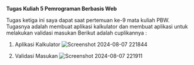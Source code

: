 **Tugas Kuliah 5 Pemrograman Berbasis Web**

Tugas ketiga ini saya dapat saat pertemuan ke-9 mata kuliah PBW. Tugasnya adalah membuat aplikasi kalkulator dan membuat aplikasi untuk melakukan validasi masukan
Berikut adalah cuplikannya :

1. Aplikasi Kalkulator
![Screenshot 2024-08-07 221844](https://github.com/user-attachments/assets/08133b31-94f3-4b08-870f-b6ff77ec5e60)

2. Validasi Masukan
![Screenshot 2024-08-07 221911](https://github.com/user-attachments/assets/ec288f17-710d-46ba-b965-620f3022a8b6)
